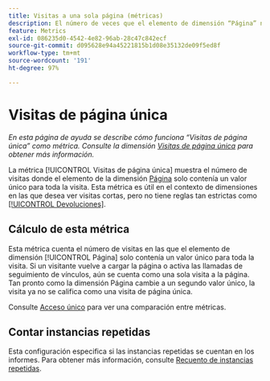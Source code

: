 ```yaml
---
title: Visitas a una sola página (métricas)
description: El número de veces que el elemento de dimensión “Página” no ha cambiado en una visita.
feature: Metrics
exl-id: 086235d0-4542-4e82-96ab-28c47c842ecf
source-git-commit: d095628e94a45221815b1d08e35132de09f5ed8f
workflow-type: tm+mt
source-wordcount: '191'
ht-degree: 97%

---
```


# Visitas de página única

*En esta página de ayuda se describe cómo funciona “Visitas de página única” como métrica. Consulte la dimensión [Visitas de página única](../dimensions/single-page-visits.md) para obtener más información.*

La métrica [!UICONTROL Visitas de página única][](overview.md) muestra el número de visitas donde el elemento de la dimensión [Página](../dimensions/page.md) solo contenía un valor único para toda la visita. Esta métrica es útil en el contexto de dimensiones en las que desea ver visitas cortas, pero no tiene reglas tan estrictas como [[!UICONTROL Devoluciones]](bounces.md).

## Cálculo de esta métrica

Esta métrica cuenta el número de visitas en las que el elemento de dimensión [!UICONTROL Página] solo contenía un valor único para toda la visita. Si un visitante vuelve a cargar la página o activa las llamadas de seguimiento de vínculos, aún se cuenta como una sola visita a la página. Tan pronto como la dimensión Página cambie a un segundo valor único, la visita ya no se califica como una visita de página única.

Consulte [Acceso único](single-access.md) para ver una comparación entre métricas.

## Contar instancias repetidas

Esta configuración especifica si las instancias repetidas se cuentan en los informes. Para obtener más información, consulte [Recuento de instancias repetidas](/help/components/metrics/count-repeat-instances.md).
